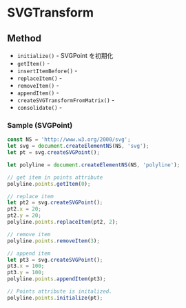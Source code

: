 # SVGTransform

## Method
- `initialize()` - SVGPoint を初期化
- `getItem()` - 
- `insertItemBefore()` - 
- `replaceItem()` - 
- `removeItem()` - 
- `appendItem()` -
- `createSVGTransformFromMatrix()` - 
- `consolidate()` - 


### Sample (SVGPoint)

```js
const NS = 'http://www.w3.org/2000/svg';
let svg = document.createElementNS(NS, 'svg');
let pt = svg.createSVGPoint();

let polyline = document.createElementNS(NS, 'polyline');

// get item in points attribute
polyline.points.getItem(0);

// replace item
let pt2 = svg.createSVGPoint();
pt2.x = 20;
pt2.y = 20;
polyline.points.replaceItem(pt2, 2);

// remove item
polyline.points.removeItem(3);

// append item
let pt3 = svg.createSVGPoint();
pt3.x = 100;
pt3.y = 100;
polyline.points.appendItem(pt3);

// Points attribute is initalized.
polyline.points.initialize(pt);
```
